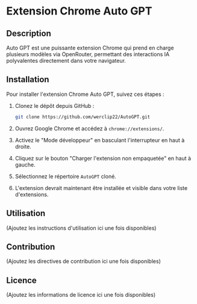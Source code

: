 # Extension Chrome Auto GPT

## Description

Auto GPT est une puissante extension Chrome qui prend en charge plusieurs modèles via OpenRouter, permettant des interactions IA polyvalentes directement dans votre navigateur.

## Installation

Pour installer l'extension Chrome Auto GPT, suivez ces étapes :

1. Clonez le dépôt depuis GitHub :

   ```bash
   git clone https://github.com/werclip22/AutoGPT.git
   ```

2. Ouvrez Google Chrome et accédez à `chrome://extensions/`.

3. Activez le "Mode développeur" en basculant l'interrupteur en haut à droite.

4. Cliquez sur le bouton "Charger l'extension non empaquetée" en haut à gauche.

5. Sélectionnez le répertoire `AutoGPT` cloné.

6. L'extension devrait maintenant être installée et visible dans votre liste d'extensions.

## Utilisation

(Ajoutez les instructions d'utilisation ici une fois disponibles)

## Contribution

(Ajoutez les directives de contribution ici une fois disponibles)

## Licence

(Ajoutez les informations de licence ici une fois disponibles)